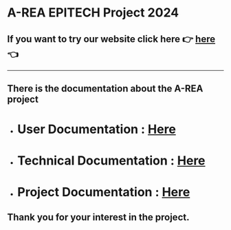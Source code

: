 # A-REA EPITECH Project 2024

## If you want to try our website click here 👉 [here](http://inox-qcb.fr) 👈

---

## There is the documentation about the A-REA project

- # User Documentation : [Here](./documentation/User_Documentation.md)

- # Technical Documentation : [Here](./documentation/Technical_Documentation/Technical_Documentation.md)

- # Project Documentation : [Here](./documentation/Project_Documentation.md)


## Thank you for your interest in the project.